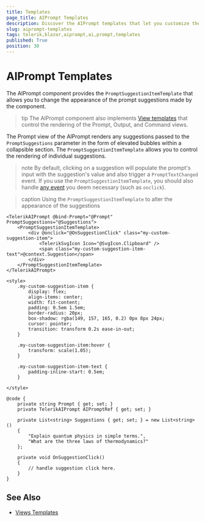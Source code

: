 ```yaml
---
title: Templates
page_title: AIPrompt Templates
description: Discover the AIPrompt templates that let you customize the appearance of the component, for example, the rendering of the prompt suggestions.
slug: aiprompt-templates
tags: telerik,blazor,aiprompt,ai,prompt,templates
published: True
position: 30
---
```


# AIPrompt Templates

The AIPrompt component provides the `PromptSuggestionItemTemplate` that allows you to change the appearance of the prompt suggestions made by the component.

>tip The AIPrompt component also implements [View templates](slug://aiprompt-templates) that control the rendering of the Prompt, Output, and Command views.

The Prompt view of the AIPrompt renders any suggestions passed to the `PromptSuggestions` parameter in the form of elevated bubbles within a collapsible section. The `PromptSuggestionItemTemplate` allows you to control the rendering of individual suggestions.

>note By default, clicking on a suggestion will populate the prompt's input with the suggestion's value and also trigger a `PromptTextChanged` event. If you use the `PromptSuggestionItemTemplate`, you should also handle [any event](slug://aiprompt-events) you deem necessary (such as `onclick`).

>caption Using the `PromptSuggestionItemTemplate` to alter the appearance of the suggestions

````RAZOR
<TelerikAIPrompt @bind-Prompt="@Prompt" PromptSuggestions="@Suggestions">
    <PromptSuggestionItemTemplate>
        <div @onclick="@OnSuggestionClick" class="my-custom-suggestion-item">
            <TelerikSvgIcon Icon="@SvgIcon.Clipboard" />
            <span class="my-custom-suggestion-item-text">@context.Suggestion</span>
        </div>
    </PromptSuggestionItemTemplate>
</TelerikAIPrompt>

<style>
    .my-custom-suggestion-item {
        display: flex;
        align-items: center;
        width: fit-content;
        padding: 0.5em 1.5em;
        border-radius: 20px;
        box-shadow: rgba(149, 157, 165, 0.2) 0px 8px 24px;
        cursor: pointer;
        transition: transform 0.2s ease-in-out;
    }

    .my-custom-suggestion-item:hover {
        transform: scale(1.05);
    }

    .my-custom-suggestion-item-text {
        padding-inline-start: 0.5em;
    }
    
</style>

@code {
    private string Prompt { get; set; }
    private TelerikAIPrompt AIPromptRef { get; set; }

    private List<string> Suggestions { get; set; } = new List<string>()
    {
        "Explain quantum physics in simple terms.",
        "What are the three laws of thermodynamics?"
    };

    private void OnSuggestionClick()
    {
        // handle suggestion click here.
    }
}
````

## See Also

* [Views Templates](slug://aiprompt-views-templates)
